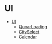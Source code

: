 
# UI

* [UI](index.md#UI)
  * [QunarLoading](index.md#qunarloading)
  * [CitySelect](index.md#cityselect)
  * [Calendar](index.md#Calendar)